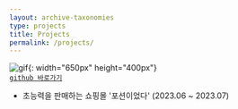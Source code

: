 ```yaml
---
layout: archive-taxonomies
type: projects
title: Projects
permalink: /projects/
---  
```

 
![gif](potion.gif){: width="650px" height="400px"}  
[`github 바로가기`](https://github.com/three-team1/main/tree/main) 
  
- 초능력을 판매하는 쇼핑몰 '포션이었다' (2023.06 ~ 2023.07)